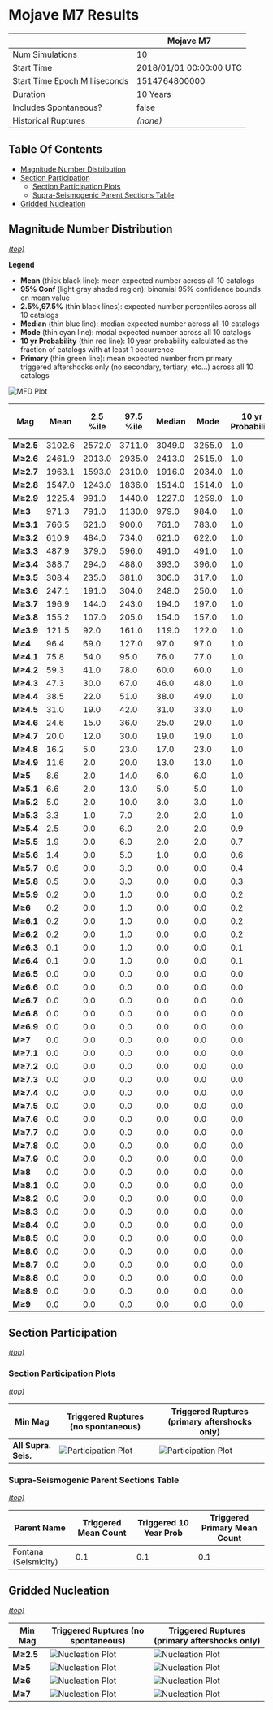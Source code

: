 # Mojave M7 Results

|   | Mojave M7 |
|-----|-----|
| Num Simulations | 10 |
| Start Time | 2018/01/01 00:00:00 UTC |
| Start Time Epoch Milliseconds | 1514764800000 |
| Duration | 10 Years |
| Includes Spontaneous? | false |
| Historical Ruptures | *(none)* |

## Table Of Contents

* [Magnitude Number Distribution](#magnitude-number-distribution)
* [Section Participation](#section-participation)
  * [Section Participation Plots](#section-participation-plots)
  * [Supra-Seismogenic Parent Sections Table](#supra-seismogenic-parent-sections-table)
* [Gridded Nucleation](#gridded-nucleation)

## Magnitude Number Distribution
*[(top)](#table-of-contents)*

**Legend**
* **Mean** (thick black line): mean expected number across all 10 catalogs
* **95% Conf** (light gray shaded region): binomial 95% confidence bounds on mean value
* **2.5%,97.5%** (thin black lines): expected number percentiles across all 10 catalogs
* **Median** (thin blue line): median expected number across all 10 catalogs
* **Mode** (thin cyan line): modal expected number across all 10 catalogs
* **10 yr Probability** (thin red line): 10 year probability calculated as the fraction of catalogs with at least 1 occurrence
* **Primary** (thin green line): mean expected number from primary triggered aftershocks only (no secondary, tertiary, etc...) across all 10 catalogs

![MFD Plot](plots/mag_num_cumulative_triggered.png)

| Mag | Mean | 2.5 %ile | 97.5 %ile | Median | Mode | 10 yr Probability | Primary Aftershocks Mean |
|-----|-----|-----|-----|-----|-----|-----|-----|
| **M≥2.5** | 3102.6 | 2572.0 | 3711.0 | 3049.0 | 3255.0 | 1.0 | 1781.1 |
| **M≥2.6** | 2461.9 | 2013.0 | 2935.0 | 2413.0 | 2515.0 | 1.0 | 1409.7 |
| **M≥2.7** | 1963.1 | 1593.0 | 2310.0 | 1916.0 | 2034.0 | 1.0 | 1122.6 |
| **M≥2.8** | 1547.0 | 1243.0 | 1836.0 | 1514.0 | 1514.0 | 1.0 | 884.6 |
| **M≥2.9** | 1225.4 | 991.0 | 1440.0 | 1227.0 | 1259.0 | 1.0 | 701.1 |
| **M≥3** | 971.3 | 791.0 | 1130.0 | 979.0 | 984.0 | 1.0 | 553.0 |
| **M≥3.1** | 766.5 | 621.0 | 900.0 | 761.0 | 783.0 | 1.0 | 438.8 |
| **M≥3.2** | 610.9 | 484.0 | 734.0 | 621.0 | 622.0 | 1.0 | 348.6 |
| **M≥3.3** | 487.9 | 379.0 | 596.0 | 491.0 | 491.0 | 1.0 | 276.9 |
| **M≥3.4** | 388.7 | 294.0 | 488.0 | 393.0 | 396.0 | 1.0 | 220.6 |
| **M≥3.5** | 308.4 | 235.0 | 381.0 | 306.0 | 317.0 | 1.0 | 176.5 |
| **M≥3.6** | 247.1 | 191.0 | 304.0 | 248.0 | 250.0 | 1.0 | 142.9 |
| **M≥3.7** | 196.9 | 144.0 | 243.0 | 194.0 | 197.0 | 1.0 | 113.4 |
| **M≥3.8** | 155.2 | 107.0 | 205.0 | 154.0 | 157.0 | 1.0 | 88.2 |
| **M≥3.9** | 121.5 | 92.0 | 161.0 | 119.0 | 122.0 | 1.0 | 70.1 |
| **M≥4** | 96.4 | 69.0 | 127.0 | 97.0 | 97.0 | 1.0 | 55.1 |
| **M≥4.1** | 75.8 | 54.0 | 95.0 | 76.0 | 77.0 | 1.0 | 43.8 |
| **M≥4.2** | 59.3 | 41.0 | 78.0 | 60.0 | 60.0 | 1.0 | 34.9 |
| **M≥4.3** | 47.3 | 30.0 | 67.0 | 46.0 | 48.0 | 1.0 | 28.2 |
| **M≥4.4** | 38.5 | 22.0 | 51.0 | 38.0 | 49.0 | 1.0 | 23.3 |
| **M≥4.5** | 31.0 | 19.0 | 42.0 | 31.0 | 33.0 | 1.0 | 19.0 |
| **M≥4.6** | 24.6 | 15.0 | 36.0 | 25.0 | 29.0 | 1.0 | 15.1 |
| **M≥4.7** | 20.0 | 12.0 | 30.0 | 19.0 | 19.0 | 1.0 | 12.2 |
| **M≥4.8** | 16.2 | 5.0 | 23.0 | 17.0 | 23.0 | 1.0 | 9.9 |
| **M≥4.9** | 11.6 | 2.0 | 20.0 | 13.0 | 13.0 | 1.0 | 7.2 |
| **M≥5** | 8.6 | 2.0 | 14.0 | 6.0 | 6.0 | 1.0 | 5.0 |
| **M≥5.1** | 6.6 | 2.0 | 13.0 | 5.0 | 5.0 | 1.0 | 4.0 |
| **M≥5.2** | 5.0 | 2.0 | 10.0 | 3.0 | 3.0 | 1.0 | 3.0 |
| **M≥5.3** | 3.3 | 1.0 | 7.0 | 2.0 | 2.0 | 1.0 | 1.9 |
| **M≥5.4** | 2.5 | 0.0 | 6.0 | 2.0 | 2.0 | 0.9 | 1.4 |
| **M≥5.5** | 1.9 | 0.0 | 6.0 | 2.0 | 2.0 | 0.7 | 1.0 |
| **M≥5.6** | 1.4 | 0.0 | 5.0 | 1.0 | 0.0 | 0.6 | 0.8 |
| **M≥5.7** | 0.6 | 0.0 | 3.0 | 0.0 | 0.0 | 0.4 | 0.3 |
| **M≥5.8** | 0.5 | 0.0 | 3.0 | 0.0 | 0.0 | 0.3 | 0.2 |
| **M≥5.9** | 0.2 | 0.0 | 1.0 | 0.0 | 0.0 | 0.2 | 0.2 |
| **M≥6** | 0.2 | 0.0 | 1.0 | 0.0 | 0.0 | 0.2 | 0.2 |
| **M≥6.1** | 0.2 | 0.0 | 1.0 | 0.0 | 0.0 | 0.2 | 0.2 |
| **M≥6.2** | 0.2 | 0.0 | 1.0 | 0.0 | 0.0 | 0.2 | 0.2 |
| **M≥6.3** | 0.1 | 0.0 | 1.0 | 0.0 | 0.0 | 0.1 | 0.1 |
| **M≥6.4** | 0.1 | 0.0 | 1.0 | 0.0 | 0.0 | 0.1 | 0.1 |
| **M≥6.5** | 0.0 | 0.0 | 0.0 | 0.0 | 0.0 | 0.0 | 0.0 |
| **M≥6.6** | 0.0 | 0.0 | 0.0 | 0.0 | 0.0 | 0.0 | 0.0 |
| **M≥6.7** | 0.0 | 0.0 | 0.0 | 0.0 | 0.0 | 0.0 | 0.0 |
| **M≥6.8** | 0.0 | 0.0 | 0.0 | 0.0 | 0.0 | 0.0 | 0.0 |
| **M≥6.9** | 0.0 | 0.0 | 0.0 | 0.0 | 0.0 | 0.0 | 0.0 |
| **M≥7** | 0.0 | 0.0 | 0.0 | 0.0 | 0.0 | 0.0 | 0.0 |
| **M≥7.1** | 0.0 | 0.0 | 0.0 | 0.0 | 0.0 | 0.0 | 0.0 |
| **M≥7.2** | 0.0 | 0.0 | 0.0 | 0.0 | 0.0 | 0.0 | 0.0 |
| **M≥7.3** | 0.0 | 0.0 | 0.0 | 0.0 | 0.0 | 0.0 | 0.0 |
| **M≥7.4** | 0.0 | 0.0 | 0.0 | 0.0 | 0.0 | 0.0 | 0.0 |
| **M≥7.5** | 0.0 | 0.0 | 0.0 | 0.0 | 0.0 | 0.0 | 0.0 |
| **M≥7.6** | 0.0 | 0.0 | 0.0 | 0.0 | 0.0 | 0.0 | 0.0 |
| **M≥7.7** | 0.0 | 0.0 | 0.0 | 0.0 | 0.0 | 0.0 | 0.0 |
| **M≥7.8** | 0.0 | 0.0 | 0.0 | 0.0 | 0.0 | 0.0 | 0.0 |
| **M≥7.9** | 0.0 | 0.0 | 0.0 | 0.0 | 0.0 | 0.0 | 0.0 |
| **M≥8** | 0.0 | 0.0 | 0.0 | 0.0 | 0.0 | 0.0 | 0.0 |
| **M≥8.1** | 0.0 | 0.0 | 0.0 | 0.0 | 0.0 | 0.0 | 0.0 |
| **M≥8.2** | 0.0 | 0.0 | 0.0 | 0.0 | 0.0 | 0.0 | 0.0 |
| **M≥8.3** | 0.0 | 0.0 | 0.0 | 0.0 | 0.0 | 0.0 | 0.0 |
| **M≥8.4** | 0.0 | 0.0 | 0.0 | 0.0 | 0.0 | 0.0 | 0.0 |
| **M≥8.5** | 0.0 | 0.0 | 0.0 | 0.0 | 0.0 | 0.0 | 0.0 |
| **M≥8.6** | 0.0 | 0.0 | 0.0 | 0.0 | 0.0 | 0.0 | 0.0 |
| **M≥8.7** | 0.0 | 0.0 | 0.0 | 0.0 | 0.0 | 0.0 | 0.0 |
| **M≥8.8** | 0.0 | 0.0 | 0.0 | 0.0 | 0.0 | 0.0 | 0.0 |
| **M≥8.9** | 0.0 | 0.0 | 0.0 | 0.0 | 0.0 | 0.0 | 0.0 |
| **M≥9** | 0.0 | 0.0 | 0.0 | 0.0 | 0.0 | 0.0 | 0.0 |

## Section Participation
*[(top)](#table-of-contents)*

### Section Participation Plots
*[(top)](#table-of-contents)*

| Min Mag | Triggered Ruptures (no spontaneous) | Triggered Ruptures (primary aftershocks only) |
|-----|-----|-----|
| **All Supra. Seis.** | ![Participation Plot](plots/fault_participation_partic_triggered.png) | ![Participation Plot](plots/fault_participation_partic_triggered_primary.png) |

### Supra-Seismogenic Parent Sections Table
*[(top)](#table-of-contents)*

| Parent Name | Triggered Mean Count | Triggered 10 Year Prob | Triggered Primary Mean Count |
|-----|-----|-----|-----|
| Fontana (Seismicity) | 0.1 | 0.1 | 0.1 |
## Gridded Nucleation
*[(top)](#table-of-contents)*

| Min Mag | Triggered Ruptures (no spontaneous) | Triggered Ruptures (primary aftershocks only) |
|-----|-----|-----|
| **M≥2.5** | ![Nucleation Plot](plots/gridded_nucleation_triggered_m2.5.png) | ![Nucleation Plot](plots/gridded_nucleation_triggered_primary_m2.5.png) |
| **M≥5** | ![Nucleation Plot](plots/gridded_nucleation_triggered_m5.0.png) | ![Nucleation Plot](plots/gridded_nucleation_triggered_primary_m5.0.png) |
| **M≥6** | ![Nucleation Plot](plots/gridded_nucleation_triggered_m6.0.png) | ![Nucleation Plot](plots/gridded_nucleation_triggered_primary_m6.0.png) |
| **M≥7** | ![Nucleation Plot](plots/gridded_nucleation_triggered_m7.0.png) | ![Nucleation Plot](plots/gridded_nucleation_triggered_primary_m7.0.png) |
